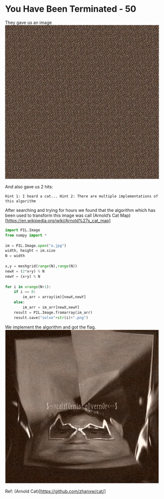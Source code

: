 # You Have Been Terminated - 50
They gave us an image ![o.jpg](o.jpg)

And also gave us 2 hits:
```
Hint 1: I heard a cat... Hint 2: There are multiple implementations of this algorithm
```
After searching and trying for hours we found that the algorithm which has been used to transform this image was call (Arnold’s Cat Map)[https://en.wikipedia.org/wiki/Arnold%27s_cat_map]

```python
import PIL.Image
from numpy import *

im = PIL.Image.open("o.jpg")
width, height = im.size
N = width

x,y = meshgrid(range(N),range(N))
newX = (2*x+y) % N
newY = (x+y) % N

for i in xrange(N+1):
	if i == 0:
		im_arr = array(im)[newX,newY]
	else:
		im_arr = im_arr[newX,newY]
	result = PIL.Image.fromarray(im_arr)
	result.save("solve"+str(i)+".png")
 ```
 We implement the algorithm and got the flag.
![flag](kapi-files/solve535.png)

Ref: (Arnold Cat)[https://github.com/zhanxw/cat/]